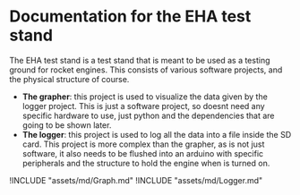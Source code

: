 # Documentation for the EHA test stand
The EHA test stand is a test stand that is meant to be used as a testing ground for rocket engines. This consists of various software projects, and the physical structure of course.

* **The grapher**: this project is used to visualize the data given by the logger project. This is just a software project, so doesnt need any specific hardware to use, just python and the dependencies that are going to be shown later.
* **The logger**: this project is used to log all the data into a file inside the SD card. This project is more complex than the grapher, as is not just software, it also needs to be flushed into an arduino with specific peripherals and the structure to hold the engine when is turned on.

!INCLUDE "assets/md/Graph.md"
!INCLUDE "assets/md/Logger.md"